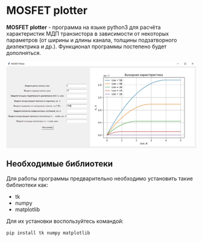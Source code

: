 # MOSFET plotter
**MOSFET plotter** - программа на языке python3 для расчёта характеристик МДП транзистора в зависимости от некоторых параметров (от ширины и длины канала, толщины подзатворного диэлектрика и др.). Функционал программы постепено будет дополняться.

<img src="https://raw.githubusercontent.com/ch4rioteer/MOSFET-plotter/main/.pictures/photo_2023-12-12_22-00-47.jpg" align="center">

## Необходимые библиотеки
Для работы программы предварительно необходимо установить такие библиотеки как:
- tk
- numpy
- matplotlib

Для их установки воспользуйтесь командой:
```
pip install tk numpy matplotlib
```
